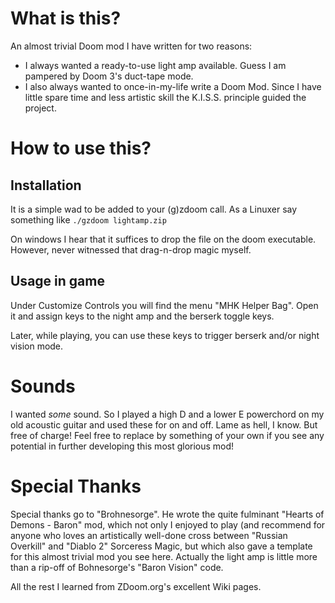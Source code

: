 # What is this?

An almost trivial Doom mod I have written for two reasons:

* I always wanted a ready-to-use light amp available. Guess I am pampered by Doom 3's duct-tape mode.
* I also always wanted to once-in-my-life write a Doom Mod. Since I have little spare time and less artistic skill the K.I.S.S. principle guided the project.

# How to use this?

## Installation

It is a simple wad to be added to your (g)zdoom call. As a Linuxer say something like
`
./gzdoom lightamp.zip
`

On windows I hear that it suffices to drop the file on the doom executable. However, never witnessed that drag-n-drop magic myself.

## Usage in game

Under Customize Controls you will find the menu "MHK Helper Bag". Open it and assign keys to the night amp and the berserk toggle keys.

Later, while playing, you can use these keys to trigger berserk and/or night vision mode.

# Sounds

I wanted _some_ sound. So I played a high D and a lower E powerchord on my old acoustic guitar and used these for on and off.
Lame as hell, I know. But free of charge! Feel free to replace by something of your own if you see any potential in further developing this most glorious mod!

# Special Thanks

Special thanks go to "Brohnesorge". He wrote the quite fulminant "Hearts of Demons - Baron" mod, which not only I enjoyed to play (and
recommend for anyone who loves an artistically well-done cross between "Russian Overkill" and "Diablo 2" Sorceress Magic, but which
also gave a template for this almost trivial mod you see here. Actually the light amp is little more than a rip-off of Bohnesorge's
"Baron Vision" code.

All the rest I learned from ZDoom.org's excellent Wiki pages.


